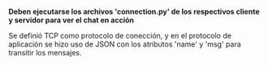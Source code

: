 **Deben ejecutarse los archivos 'connection.py' de los respectivos cliente y servidor para ver el chat en acción**

Se definió TCP como protocolo de conección, y en el protocolo de aplicación se hizo uso de JSON con los atributos 'name' y 'msg' para transitir los mensajes.